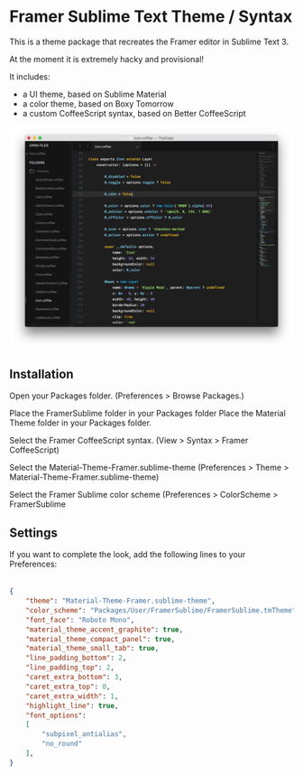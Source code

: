# Framer Sublime Text Theme / Syntax

This is a theme package that recreates the Framer editor in Sublime Text 3.

At the moment it is extremely hacky and provisional!

It includes:
* a UI theme, based on Sublime Material
* a color theme, based on Boxy Tomorrow
* a custom CoffeeScript syntax, based on Better CoffeeScript

![Screenshot](./screenshot.png?raw=true "Screenshot")

## Installation

Open your Packages folder. (Preferences > Browse Packages.)

Place the FramerSublime folder in your Packages folder
Place the Material Theme folder in your Packages folder.

Select the Framer CoffeeScript syntax. 
(View > Syntax > Framer CoffeeScript)

Select the Material-Theme-Framer.sublime-theme 
(Preferences > Theme > Material-Theme-Framer.sublime-theme)

Select the Framer Sublime color scheme
(Preferences > ColorScheme > FramerSublime

## Settings

If you want to complete the look, add the following lines to your Preferences:

```json

{
	"theme": "Material-Theme-Framer.sublime-theme",
	"color_scheme": "Packages/User/FramerSublime/FramerSublime.tmTheme",
	"font_face": "Roboto Mono",
	"material_theme_accent_graphite": true,
	"material_theme_compact_panel": true,
	"material_theme_small_tab": true,
	"line_padding_bottom": 2,
  	"line_padding_top": 2,
	"caret_extra_bottom": 3,
	"caret_extra_top": 0,
	"caret_extra_width": 1,
	"highlight_line": true,
	"font_options":
	[
		"subpixel_antialias",
		"no_round"
	],
}
```